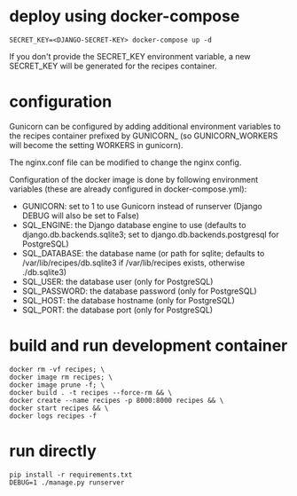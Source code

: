 deploy using docker-compose
===========================

```
SECRET_KEY=<DJANGO-SECRET-KEY> docker-compose up -d
```

If you don't provide the SECRET_KEY environment variable, a new SECRET_KEY will be generated for the recipes container.


configuration
=============

Gunicorn can be configured by adding additional environment variables to the recipes container prefixed by GUNICORN_ (so GUNICORN_WORKERS will become the setting WORKERS in gunicorn).

The nginx.conf file can be modified to change the nginx config.

Configuration of the docker image is done by following environment variables (these are already configured in docker-compose.yml):

* GUNICORN: set to 1 to use Gunicorn instead of runserver (Django DEBUG will also be set to False)
* SQL_ENGINE: the Django database engine to use (defaults to django.db.backends.sqlite3; set to django.db.backends.postgresql for PostgreSQL)
* SQL_DATABASE: the database name (or path for sqlite; defaults to /var/lib/recipes/db.sqlite3 if /var/lib/recipes exists, otherwise ./db.sqlite3)
* SQL_USER: the database user (only for PostgreSQL)
* SQL_PASSWORD: the database password (only for PostgreSQL)
* SQL_HOST: the database hostname (only for PostgreSQL)
* SQL_PORT: the database port (only for PostgreSQL)


build and run development container
===================================

```
docker rm -vf recipes; \
docker image rm recipes; \
docker image prune -f; \
docker build . -t recipes --force-rm && \
docker create --name recipes -p 8000:8000 recipes && \
docker start recipes && \
docker logs recipes -f
```


run directly
============

```
pip install -r requirements.txt
DEBUG=1 ./manage.py runserver
```

